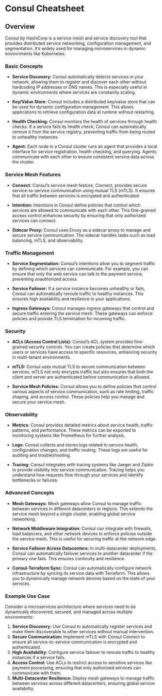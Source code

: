 # Consul Cheatsheet

## **Overview**

Consul by HashiCorp is a service mesh and service discovery tool that provides distributed service networking, configuration management, and segmentation. It’s widely used for managing microservices in dynamic environments like Kubernetes.

### **Basic Concepts**

- **Service Discovery:** Consul automatically detects services in your network, allowing them to register and discover each other without hardcoding IP addresses or DNS names. This is especially useful in dynamic environments where services are constantly scaling.

- **Key/Value Store:** Consul includes a distributed key/value store that can be used for dynamic configuration management. This allows applications to retrieve configuration data at runtime without restarting.

- **Health Checking:** Consul monitors the health of services through health checks. If a service fails its health check, Consul can automatically remove it from the service registry, preventing traffic from being routed to unhealthy instances.

- **Agent:** Each node in a Consul cluster runs an agent that provides a local interface for service registration, health checking, and querying. Agents communicate with each other to ensure consistent service data across the cluster.

### **Service Mesh Features**

- **Connect:** Consul’s service mesh feature, Connect, provides secure service-to-service communication using mutual TLS (mTLS). It ensures that all traffic between services is encrypted and authenticated.

- **Intention:** Intentions in Consul define policies that control which services are allowed to communicate with each other. This fine-grained access control enhances security by ensuring that only authorized services can connect.

- **Sidecar Proxy:** Consul uses Envoy as a sidecar proxy to manage and secure service communication. The sidecar handles tasks such as load balancing, mTLS, and observability.

### **Traffic Management**

- **Service Segmentation:** Consul’s intentions allow you to segment traffic by defining which services can communicate. For example, you can ensure that only the web service can talk to the payment service, preventing unauthorized access.

- **Service Failover:** If a service instance becomes unhealthy or fails, Consul can automatically reroute traffic to healthy instances. This ensures high availability and resilience in your applications.

- **Ingress Gateways:** Consul manages ingress gateways that control and secure traffic entering the service mesh. These gateways can enforce policies and provide TLS termination for incoming traffic.

### **Security**

- **ACLs (Access Control Lists):** Consul’s ACL system provides fine-grained security controls. You can create policies that determine which users or services have access to specific resources, enhancing security in multi-tenant environments.

- **mTLS:** Consul uses mutual TLS to secure communication between services. mTLS not only encrypts traffic but also ensures that both the client and server are authenticated before communication is allowed.

- **Service Mesh Policies:** Consul allows you to define policies that control various aspects of service communication, such as rate limiting, traffic shaping, and access control. These policies help you manage and secure your service mesh.

### **Observability**

- **Metrics:** Consul provides detailed metrics about service health, traffic patterns, and performance. These metrics can be exported to monitoring systems like Prometheus for further analysis.

- **Logs:** Consul collects and stores logs related to service health, configuration changes, and traffic routing. These logs are useful for auditing and troubleshooting.

- **Tracing:** Consul integrates with tracing systems like Jaeger and Zipkin to provide visibility into service communication. Tracing helps you understand how requests flow through your services and identify bottlenecks or failures.

### **Advanced Concepts**

- **Mesh Gateways:** Mesh gateways allow Consul to manage traffic between services in different datacenters or regions. This extends the service mesh beyond a single cluster, enabling global service networking.

- **Network Middleware Integration:** Consul can integrate with firewalls, load balancers, and other network devices to enforce policies outside the service mesh. This is useful for securing traffic at the network edge.

- **Service Failover Across Datacenters:** In multi-datacenter deployments, Consul can automatically failover services to another datacenter if the primary one fails. This ensures continuity and resilience.

- **Consul-Terraform Sync:** Consul can automatically configure network infrastructure by syncing its service data with Terraform. This allows you to dynamically manage network devices based on the state of your services.

### **Example Use Case**

Consider a microservices architecture where services need to be dynamically discovered, secured, and managed across multiple environments:

1. **Service Discovery:** Use Consul to automatically register services and make them discoverable to other services without manual intervention.
2. **Secure Communication:** Implement mTLS with Consul Connect to ensure all service-to-service communication is encrypted and authenticated.
3. **High Availability:** Configure service failover to reroute traffic to healthy instances if a service fails.
4. **Access Control:** Use ACLs to restrict access to sensitive services like payment processing, ensuring that only authorized services can communicate with them.
5. **Multi-Datacenter Resilience:** Deploy mesh gateways to manage traffic between services across different datacenters, ensuring global service availability.
